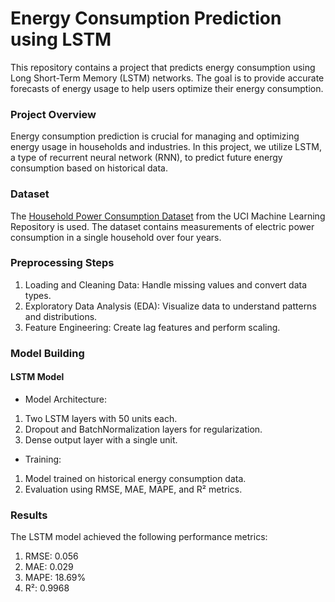 # Energy Consumption Prediction using LSTM

This repository contains a project that predicts energy consumption using Long Short-Term Memory (LSTM) networks. The goal is to provide accurate forecasts of energy usage to help users optimize their energy consumption.

### Project Overview
Energy consumption prediction is crucial for managing and optimizing energy usage in households and industries. In this project, we utilize LSTM, a type of recurrent neural network (RNN), to predict future energy consumption based on historical data.

### Dataset
The [Household Power Consumption Dataset](https://archive.ics.uci.edu/dataset/235/individual+household+electric+power+consumption) from the UCI Machine Learning Repository is used. The dataset contains measurements of electric power consumption in a single household over four years.

### Preprocessing Steps
1. Loading and Cleaning Data: Handle missing values and convert data types.
2. Exploratory Data Analysis (EDA): Visualize data to understand patterns and distributions.
3. Feature Engineering: Create lag features and perform scaling.

### Model Building
#### LSTM Model
* Model Architecture:

1. Two LSTM layers with 50 units each.
2. Dropout and BatchNormalization layers for regularization.
3. Dense output layer with a single unit.
   
* Training:

1. Model trained on historical energy consumption data.
2. Evaluation using RMSE, MAE, MAPE, and R² metrics.

### Results
The LSTM model achieved the following performance metrics:

1. RMSE: 0.056
2. MAE: 0.029
3. MAPE: 18.69%
4. R²: 0.9968
